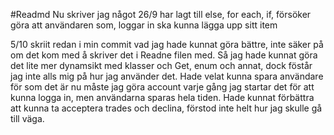 #Readmd
Nu skriver jag något
26/9 har lagt till else, for each, if, försöker göra att användaren som, loggar in ska kunna lägga upp sitt item

5/10 skriit redan i min commit vad jag hade kunnat göra bättre, inte säker på om det kom med å skriver det i Readne filen med.
Så jag hade kunnat göra det lite mer dynamsikt med klasser och Get, enum och annat, dock föstår jag inte alls mig på hur jag använder det. Hade velat kunna spara användare för som det är nu måste jag göra account varje gång jag startar det för att kunna logga in, men användarna sparas hela tiden. 
Hade kunnat förbättra att kunna ta acceptera trades och declina, förstod inte helt hur jag skulle gå till väga.